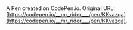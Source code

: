 # 

A Pen created on CodePen.io. Original URL: [https://codepen.io/__mr_rider___/pen/KKvazqa](https://codepen.io/__mr_rider___/pen/KKvazqa).


